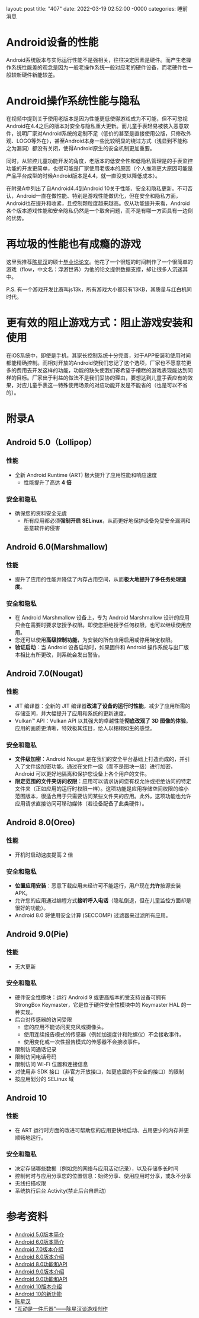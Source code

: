 layout: post
title: "407"
date: 2022-03-19 02:52:00 -0000
categories: 睡前消息


# Android设备的性能
Android系统版本与实际运行性能不是强相关，往往决定因素是硬件。而产生老操作系统性能差的观念是因为一般老操作系统一般对应老的硬件设备，而老硬件性一般较新硬件新能较差。

# Android操作系统性能与隐私
在视频中提到关于使用老版本是因为性能更低使得游戏成为不可能，但不可忽视Android在4.4之后的版本对安全与隐私重大更新。而儿童手表轻易被装入恶意软件，说明厂家对Android系统的定制不足（低价的甚至是直接使用公版，只修改外观、LOGO等外在），甚至Android本身一些比较明显的绕过方式（浅显到不能称之为漏洞）都没有关闭，使得Android原生的安全机制更加重要。

同时，从监控儿童功能开发的角度，老版本的低安全性和低隐私管理是的手表监控功能的开发更简单，也很可能是厂家使用老版本的原因（个人推测更大原因可能是产品平台成型的时候Android版本是4.4，就一直没变以降低成本）。

在附录A中列出了自Android4.4到Android 10关于性能、安全和隐私更新。不可否认，Android一直在做性能、特别是游戏性能做优化，但在安全和隐私方面，Android也在提升和收紧，且控制颗粒度越来越高。仅从功能提升来看，Android各个版本游戏性能和安全隐私仍然是一个取舍问题，而不是有哪一方面具有一边倒的优势。

# 再垃圾的性能也有成瘾的游戏
这里我推荐[陈星汉](https://baike.baidu.com/item/%E9%99%88%E6%98%9F%E6%B1%89/327688)的硕士[毕业论论文](http://jenovachen.com/flowingames/Flow_in_games_final.pdf)。他花了一个很短的时间制作了一个很简单的游戏（flow，中文名：浮游世界）为他的论文提供数据支撑，却让很多人沉迷其中。

P.S. 有一个游戏开发比赛叫js13k，所有游戏大小都只有13KB，其质量与红白机同时代。

# 更有效的阻止游戏方式：阻止游戏安装和使用
在iOS系统中，即使是手机，其家长控制系统十分完善，对于APP安装和使用时间都能精确控制。而相对开放的Android使我们忘记了这个选项，厂家也不愿意花更多的费用去开发这样的功能，功能的缺失使我们寄希望于槽糕的游戏表现能达到同样的目标。厂家出于利益的做法不是我们妥协的理由，要想达到儿童手表应有的效果，对应儿童手表这一特殊使用场景的对应功能开发是不能省的（也是可以不省的）。


# 附录A

## Android 5.0（Lollipop）
### 性能
* 全新 Android Runtime (ART) 极大提升了应用性能和响应速度
    * 性能提升了高达 **4 倍**
### 安全和隐私
* 确保您的资料安全无虞
    * 所有应用都必须**强制开启 SELinux**，从而更好地保护设备免受安全漏洞和恶意软件的侵害

## Android 6.0(Marshmallow)
### 性能
* 提升了应用的性能并降低了内存占用空间，从而**极大地提升了多任务处理速度**。
### 安全和隐私
* 在 Android Marshmallow 设备上，专为 Android Marshmallow 设计的应用只会在需要时要求您授予权限。即使您拒绝授予任何权限，也可以继续使用应用。
* 您还可以使用**高级控制功能**，为安装的所有应用启用或停用特定权限。
* **验证启动**：当 Android 设备启动时，如果固件和 Android 操作系统与出厂版本相比有所更改，则系统会发出警告。

## Android 7.0(Nougat)
### 性能
* JIT 编译器：全新的 JIT 编译器**改进了设备的运行时性能**，减少了应用所需的存储空间，并大幅提升了应用和系统的更新速度。
* Vulkan™ API：Vulkan API 以其强大的卓越性能**彻底改观了 3D 图像的体验**。应用的画质更清晰，特效极其炫目，给人以栩栩如生的感觉。
### 安全和隐私
* **文件级加密**：Android Nougat 是在我们的安全平台基础上打造而成的，并引入了文件级加密功能。通过在文件一级（而不是图块一级）进行加密，Android 可以更好地隔离和保护您设备上各个用户的文件。
* **限定范围的文件夹访问权限**：应用可以请求访问您有权允许或拒绝访问的特定文件夹（正如应用的运行时权限一样）。这项功能是应用存储空间权限的缩小范围版本，很适合用于只需要访问某些文件夹的应用。此外，这项功能也允许应用请求直接访问可移动媒体（若设备配备了此类硬件）。

## Android 8.0(Oreo)
### 性能
* 开机时启动速度提高 2 倍
### 安全和隐私
* **位置应用安装**：恶意下载应用未经许可不能运行，用户现在**允许**按源安装APK。
* 允许您的应用通过编程方式**接听呼入电话**（隐私倒退，但在儿童监控方面却是很好的功能）。
* Android 8.0 将使用安全计算 (SECCOMP) 过滤器来过滤所有应用。

## Android 9.0(Pie)
### 性能
* 无大更新
### 安全和隐私
* 硬件安全性模块：运行 Android 9 或更高版本的受支持设备可拥有 StrongBox Keymaster，它是位于硬件安全性模块中的 Keymaster HAL 的一种实现。
* 后台对传感器的访问受限
    * 您的应用不能访问麦克风或摄像头。
    * 使用连续报告模式的传感器（例如加速度计和陀螺仪）不会接收事件。
    * 使用变化或一次性报告模式的传感器不会接收事件。
* 限制访问通话记录
* 限制访问电话号码
* 限制访问 Wi-Fi 位置和连接信息
* 对使用非 SDK 接口（非官方开放接口，如更底层的不安全的接口）的限制
* 按应用划分的 SELinux 域

## Android 10
### 性能
* 在 ART 运行时方面的改进可帮助您的应用更快地启动、占用更少的内存并更顺畅地运行。
### 安全和隐私
* 决定存储哪些数据（例如您的网络与应用活动记录），以及存储多长时间
* 控制何时与应用分享您的位置信息：始终分享、使用应用时分享，或永不分享
* 无线扫描权限
* 系统执行后台 Activity(禁止后台自启动)

# 参考资料
* [Android 5.0版本简介](https://www.android.com/versions/lollipop-5-0/)
* [Android 6.0版本简介](https://www.android.com/versions/marshmallow-6-0/)
* [Android 7.0版本介绍](https://www.android.com/versions/nougat-7-0/)
* [Android 8.0版本介绍](https://www.android.com/versions/oreo-8-0/)
* [Android 8.0功能和API](https://developer.android.google.cn/about/versions/oreo/android-8.0-changes)
* [Android 9.0版本介绍](https://www.android.com/versions/pie-9-0/)
* [Android 9.0功能和API](https://developer.android.google.cn/about/versions/pie/android-9.0?hl=zh-cn)
* [Android 10版本介绍](https://www.android.com/android-10/)
* [Android 10的新功能](https://developer.android.google.cn/about/versions/10?hl=zh-cn)
* [陈星汉](https://baike.baidu.com/item/%E9%99%88%E6%98%9F%E6%B1%89/327688)
* [“互动是一件乐器”——陈星汉谈游戏创作](https://www.gcores.com/radios/126198/)
